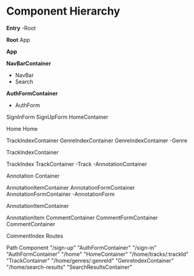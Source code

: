 # Component Hierarchy

**Entry** -Root

**Root** App

**App**

**NavBarContainer**
* NavBar
* Search

**AuthFormContainer**
* AuthForm

SignInForm
SignUpForm
HomeContainer

Home
Home

TrackIndexContainer
GenreIndexContainer
GenreIndexContainer -Genre

TrackIndexContainer

TrackIndex
TrackContainer -Track -AnnotationContainer

Annotation Container

AnnotationItemContainer
AnnotationFormContainer
AnnotationFormContainer -AnnotationForm

AnnotationItemContainer

AnnotationItem
CommentContainer
CommentFormContainer
CommentContainer

CommentIndex
Routes

Path	Component
"/sign-up"	"AuthFormContainer"
"/sign-in"	"AuthFormContainer"
"/home"	"HomeContainer"
"/home/tracks/:trackId"	"TrackContainer"
"/home/genres/:genreId"	"GenreIndexContainer"
"/home/search-results"	"SearchResultsContainer"
